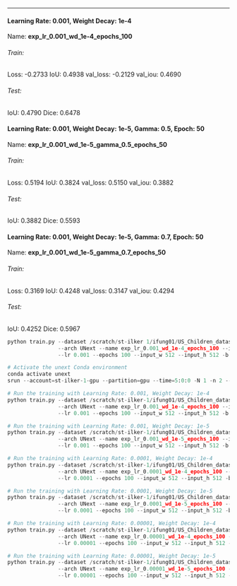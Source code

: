 ***
#### Learning Rate: 0.001, Weight Decay: 1e-4
Name: **exp_lr_0.001_wd_1e-4_epochs_100**
###### Train:
Loss: -0.2733
IoU: 0.4938
val_loss: -0.2129
val_iou: 0.4690
###### Test:
IoU: 0.4790
Dice: 0.6478

#### Learning Rate: 0.001, Weight Decay: 1e-5, Gamma: 0.5, Epoch: 50
Name: **exp_lr_0.001_wd_1e-5_gamma_0.5_epochs_50**

###### Train:
Loss: 0.5194
IoU: 0.3824 
val_loss: 0.5150 
val_iou: 0.3882
###### Test:
IoU: 0.3882
Dice: 0.5593

#### Learning Rate: 0.001, Weight Decay: 1e-5, Gamma: 0.7, Epoch: 50
Name: **exp_lr_0.001_wd_1e-5_gamma_0.7_epochs_50**
###### Train:
Loss: 0.3169
IoU: 0.4248 
val_loss: 0.3147
val_iou: 0.4294

###### Test:
IoU: 0.4252
Dice: 0.5967



```python
python train.py --dataset /scratch/st-ilker 1/ifung01/US_Children_dataset_segmentation/full_dataset \
                --arch UNext --name exp_lr_0.001_wd_1e-4_epochs_100 --img_ext .png --mask_ext .png \
                --lr 0.001 --epochs 100 --input_w 512 --input_h 512 -b 64 --weight_decay 1e-4

```

```python
# Activate the unext Conda environment
conda activate unext
srun --account=st-ilker-1-gpu --partition=gpu --time=5:0:0 -N 1 -n 2 --mem=32G --gpus=4 --pty /bin/bash -c \

# Run the training with Learning Rate: 0.001, Weight Decay: 1e-4
python train.py --dataset /scratch/st-ilker-1/ifung01/US_Children_dataset_segmentation/full_dataset \
                --arch UNext --name exp_lr_0.001_wd_1e-4_epochs_100 --img_ext .png --mask_ext .png \
                --lr 0.001 --epochs 100 --input_w 512 --input_h 512 -b 64 --weight_decay 1e-4

# Run the training with Learning Rate: 0.001, Weight Decay: 1e-5
python train.py --dataset /scratch/st-ilker-1/ifung01/US_Children_dataset_segmentation/full_dataset \
                --arch UNext --name exp_lr_0.001_wd_1e-5_epochs_100 --img_ext .png --mask_ext .png \
                --lr 0.001 --epochs 100 --input_w 512 --input_h 512 -b 64 --weight_decay 1e-5

# Run the training with Learning Rate: 0.0001, Weight Decay: 1e-4
python train.py --dataset /scratch/st-ilker-1/ifung01/US_Children_dataset_segmentation/full_dataset \
                --arch UNext --name exp_lr_0.0001_wd_1e-4_epochs_100 --img_ext .png --mask_ext .png \
                --lr 0.0001 --epochs 100 --input_w 512 --input_h 512 -b 64 --weight_decay 1e-4

# Run the training with Learning Rate: 0.0001, Weight Decay: 1e-5
python train.py --dataset /scratch/st-ilker-1/ifung01/US_Children_dataset_segmentation/full_dataset \
                --arch UNext --name exp_lr_0.0001_wd_1e-5_epochs_100 --img_ext .png --mask_ext .png \
                --lr 0.0001 --epochs 100 --input_w 512 --input_h 512 -b 64 --weight_decay 1e-5

# Run the training with Learning Rate: 0.00001, Weight Decay: 1e-4
python train.py --dataset /scratch/st-ilker-1/ifung01/US_Children_dataset_segmentation/full_dataset \
                --arch UNext --name exp_lr_0.00001_wd_1e-4_epochs_100 --img_ext .png --mask_ext .png \
                --lr 0.00001 --epochs 100 --input_w 512 --input_h 512 -b 64 --weight_decay 1e-4

# Run the training with Learning Rate: 0.00001, Weight Decay: 1e-5
python train.py --dataset /scratch/st-ilker-1/ifung01/US_Children_dataset_segmentation/full_dataset \
                --arch UNext --name exp_lr_0.00001_wd_1e-5_epochs_100 --img_ext .png --mask_ext .png \
                --lr 0.00001 --epochs 100 --input_w 512 --input_h 512 -b 64 --weight_decay 1e-5

```